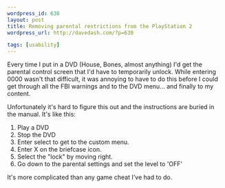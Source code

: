 ```yaml
---
wordpress_id: 630
layout: post
title: Removing parental restrictions from the PlayStation 2
wordpress_url: http://davedash.com/?p=630

tags: [usability]
---
```

Every time I put in a DVD (House, Bones, almost anything) I'd get the parental control screen that I'd have to temporarily unlock.  While entering 0000 wasn't that difficult, it was annoying to have to do this before I could get through all the FBI warnings and to the DVD menu... and finally to my content.

Unfortunately it's hard to figure this out and the instructions are buried in the manual.  It's like this:

1. Play a DVD
2. Stop the DVD
3. Enter select to get to the custom menu.
4. Enter X on the briefcase icon.
5. Select the "lock" by moving right.
6. Go down to the parental settings and set the level to 'OFF'

It's more complicated than any game cheat I've had to do.
